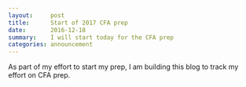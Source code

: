 ```yaml
---
layout:     post
title:      Start of 2017 CFA prep
date:       2016-12-18
summary:    I will start today for the CFA prep
categories: announcement
---
```


As part of my effort to start my prep, I am building this blog to track my effort on CFA prep.

